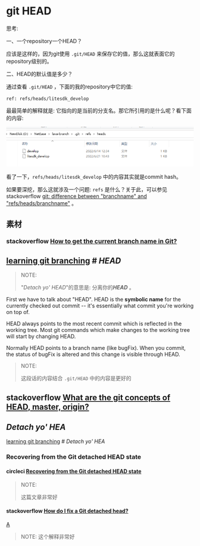 # git HEAD

思考:

一、一个repository一个HEAD？

应该是这样的，因为git使用  `.git/HEAD` 来保存它的值，那么这就表面它的repository级别的。

二、HEAD的默认值是多少？

通过查看 `.git/HEAD` ，下面的我的repository中它的值:

```
ref: refs/heads/litesdk_develop
```

最最简单的解释就是: 它指向的是当前的分支名。那它所引用的是什么呢？看下面的内容:

![](./git-refs-heads.png)

看了一下，`refs/heads/litesdk_develop` 中的内容其实就是commit hash。

如果要深挖，那么这就涉及一个问题: `refs` 是什么？关于此，可以参见stackoverflow [git: difference between "branchname" and "refs/heads/branchname"](https://stackoverflow.com/questions/1526471/git-difference-between-branchname-and-refs-heads-branchname) 。





## 素材

### stackoverflow [How to get the current branch name in Git?](https://stackoverflow.com/questions/6245570/how-to-get-the-current-branch-name-in-git)



## [learning git branching](https://learngitbranching.js.org/?locale=en) # *HEAD*

> NOTE: 
>
> "*Detach yo' HEAD*"的意思是: 分离你的***HEAD*** 。

First we have to talk about "HEAD". HEAD is the **symbolic name** for the currently checked out commit -- it's essentially what commit you're working on top of.

HEAD always points to the most recent commit which is reflected in the working tree. Most git commands which make changes to the working tree will start by changing HEAD.

Normally HEAD points to a branch name (like bugFix). When you commit, the status of bugFix is altered and this change is visible through HEAD.

> NOTE:
>
> 这段话的内容结合 `.git/HEAD` 中的内容是更好的



## stackoverflow [What are the git concepts of HEAD, master, origin?](https://stackoverflow.com/questions/8196544/what-are-the-git-concepts-of-head-master-origin)

## *Detach yo' HEA*

[learning git branching](https://learngitbranching.js.org/?locale=en) # *Detach yo' HEA*



### Recovering from the Git detached HEAD state

#### circleci [Recovering from the Git detached HEAD state](https://circleci.com/blog/git-detached-head-state/)

> NOTE: 
>
> 这篇文章非常好



#### stackoverflow [How do I fix a Git detached head?](https://stackoverflow.com/questions/10228760/how-do-i-fix-a-git-detached-head)

[A](https://stackoverflow.com/a/10229202/10173843)

> NOTE: 这个解释非常好